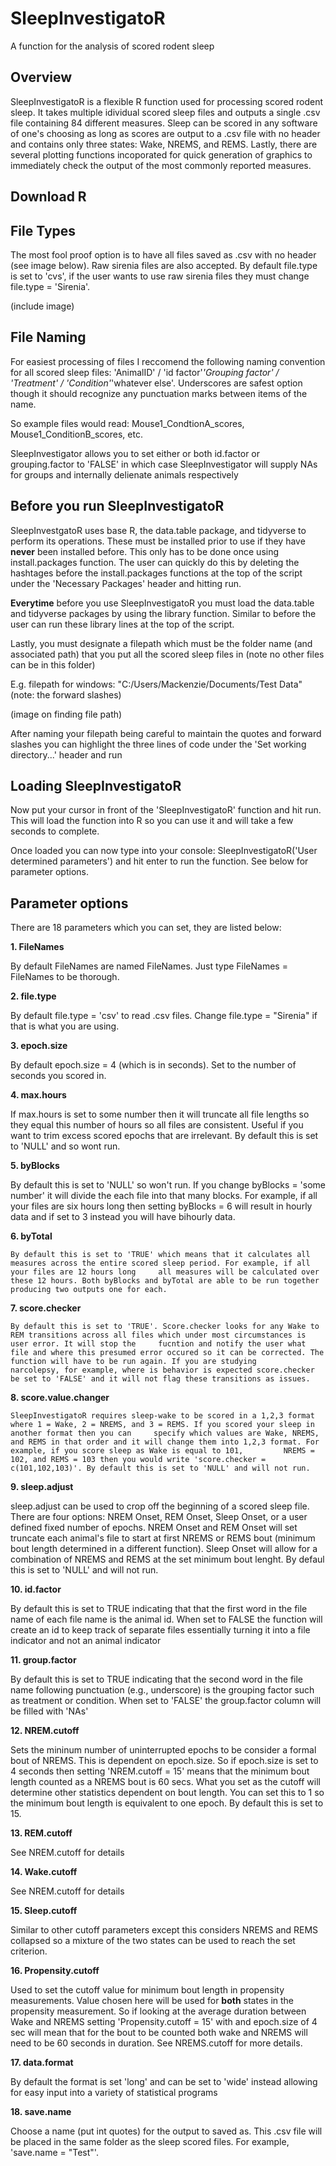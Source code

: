 # SleepInvestigatoR
A function for the analysis of scored rodent sleep

## Overview

SleepInvestigatoR is a flexible R function used for processing scored rodent sleep. It takes multiple idividual scored sleep files and outputs a single .csv file containing 84 different measures. Sleep can be scored in any software of one's choosing as long as scores are output to a .csv file with no header and contains only three states: Wake, NREMS, and REMS. Lastly, there are several plotting functions incoporated for quick generation of graphics to immediately check the output of the most commonly reported measures.

## Download R

## File Types

The most fool proof option is to have all files saved as .csv with no header (see image below). Raw sirenia files are also accepted. By default file.type is set to 'cvs', if the user wants to use raw sirenia files they must change file.type = 'Sirenia'.

(include image)

## File Naming

For easiest processing of files I reccomend the following naming convention for all scored sleep files: 'AnimalID' / 'id factor'_'Grouping factor' / 'Treatment' / 'Condition'_'whatever else'. Underscores are safest option though it should recognize any punctuation marks between items of the name.

So example files would read: Mouse1_CondtionA_scores, Mouse1_ConditionB_scores, etc. 

SleepInvestigator allows you to set either or both id.factor or grouping.factor to 'FALSE' in which case SleepInvestigator will supply NAs for groups and internally delienate animals respectively

## Before you run SleepInvestigatoR

SleepInvestgatoR uses base R, the data.table package, and tidyverse to perform its operations. These must be installed prior to use if they have **never** been installed before. This only has to be done once using install.packages function. The user can quickly do this by deleting the hashtages before the install.packages functions at the top of the script under the 'Necessary Packages' header and hitting run.

**Everytime** before you use SleepInvestigatoR you must load the data.table and tidyverse packages by using the library function. Similar to before the user can run these library lines at the top of the script.

Lastly, you must designate a filepath which must be the folder name (and associated path) that you put all the scored sleep files in (note no other files can be in this folder)

E.g. filepath for windows: "C:/Users/Mackenzie/Documents/Test Data" (note: the forward slashes)

(image on finding file path)

After naming your filepath being careful to maintain the quotes and forward slashes you can highlight the three lines of code under the 'Set working directory...' header and run

## Loading SleepInvestigatoR

Now put your cursor in front of the 'SleepInvestigatoR' function and hit run. This will load the function into R so you can use it and will take a few seconds to complete.

Once loaded you can now type into your console: SleepInvestigatoR('User determined parameters') and hit enter to run the function. See below for parameter options.

## Parameter options

There are 18 parameters which you can set, they are listed below:

**1. FileNames**

   By default FileNames are named FileNames. Just type FileNames = FileNames to be thorough.
   
**2. file.type**

   By default file.type = 'csv' to read .csv files. Change file.type = "Sirenia" if that is what you are using.
   
**3. epoch.size**

   By default epoch.size = 4 (which is in seconds). Set to the number of seconds you scored in.
   
**4. max.hours**

   If max.hours is set to some number then it will truncate all file lengths so they equal this number of hours so all files are consistent. Useful if you want to trim
   excess scored epochs that are irrelevant. By default this is set to 'NULL' and so wont run.
   
**5. byBlocks**

   By default this is set to 'NULL' so won't run. If you change byBlocks = 'some number' it will divide the each file into that many blocks. For example, if all your        files are six hours long then setting byBlocks = 6 will result in hourly data and if set to 3 instead you will have bihourly data. 
   
**6. byTotal**

    By default this is set to 'TRUE' which means that it calculates all measures across the entire scored sleep period. For example, if all your files are 12 hours long     all measures will be calculated over these 12 hours. Both byBlocks and byTotal are able to be run together producing two outputs one for each.
    
**7. score.checker**

    By default this is set to 'TRUE'. Score.checker looks for any Wake to REM transitions across all files which under most circumstances is user error. It will stop the     fucntion and notify the user what file and where this presumed error occured so it can be corrected. The function will have to be run again. If you are studying         narcolepsy, for example, where is behavior is expected score.checker be set to 'FALSE' and it will not flag these transitions as issues.
    
**8. score.value.changer**

    SleepInvestigatoR requires sleep-wake to be scored in a 1,2,3 format where 1 = Wake, 2 = NREMS, and 3 = REMS. If you scored your sleep in another format then you can     specify which values are Wake, NREMS, and REMS in that order and it will change them into 1,2,3 format. For example, if you score sleep as Wake is equal to 101,         NREMS = 102, and REMS = 103 then you would write 'score.checker = c(101,102,103)'. By default this is set to 'NULL' and will not run.
   
**9. sleep.adjust**

   sleep.adjust can be used to crop off the beginning of a scored sleep file. There are four options: NREM Onset, REM Onset, Sleep Onset, or a user defined fixed number    of epochs. NREM Onset and REM Onset will set truncate each animal's file to start at first NREMS or REMS bout (minimum bout length determined in a different              function). Sleep Onset will allow for a combination of NREMS and REMS at the set minimum bout lenght. By defaul this is set to 'NULL' and will not run.

**10. id.factor**

   By default this is set to TRUE indicating that that the first word in the file name of each file name is the animal id. When set to FALSE the function will create an    id to keep track of separate files essentially turning it into a file indicator and not an animal indicator

**11. group.factor**

   By default this is set to TRUE indicating that the second word in the file name following punctuation (e.g., underscore) is the grouping factor such as treatment or      condition. When set to 'FALSE' the group.factor column will be filled with 'NAs'

**12. NREM.cutoff**

   Sets the mininum number of uninterrupted epochs to be consider a formal bout of NREMS. This is dependent on epoch.size. So if epoch.size is set to 4 seconds then        setting 'NREM.cutoff = 15' means that the minimum bout length counted as a NREMS bout is 60 secs. What you set as the cutoff will determine other statistics dependent    on bout length. You can set this to 1 so the minimum bout length is equivalent to one epoch. By default this is set to 15.

**13. REM.cutoff**

   See NREM.cutoff for details

**14. Wake.cutoff**

   See NREM.cutoff for details

**15. Sleep.cutoff**

   Similar to other cutoff parameters except this considers NREMS and REMS collapsed so a mixture of the two states can be used to reach the set criterion.

**16. Propensity.cutoff**

   Used to set the cutoff value for minimum bout length in propensity measurements. Value chosen here will be used for **both** states in the propensity measurement. So    if looking at the average duration between Wake and NREMS setting 'Propensity.cutoff = 15' with and epoch.size of 4 sec will mean that for the bout to be counted both    wake and NREMS will need to be 60 seconds in duration. See NREMS.cutoff for more details.

**17. data.format**

   By default the format is set 'long' and can be set to 'wide' instead allowing for easy input into a variety of statistical programs

**18. save.name**

   Choose a name (put int quotes) for the output to saved as. This .csv file will be placed in the same folder as the sleep scored files. For example, 'save.name =          "Test"'.
